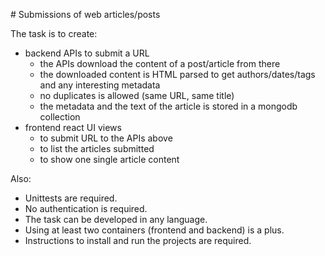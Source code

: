 
# Submissions of web articles/posts

The task is to create:

- backend APIs to submit a URL
    + the APIs download the content of a post/article from there
    + the downloaded content is HTML parsed to get authors/dates/tags and any interesting metadata
    + no duplicates is allowed (same URL, same title)
    + the metadata and the text of the article is stored in a mongodb collection
- frontend react UI views
    + to submit URL to the APIs above
    + to list the articles submitted
    + to show one single article content

Also:
- Unittests are required.
- No authentication is required.
- The task can be developed in any language.
- Using at least two containers (frontend and backend) is a plus.
- Instructions to install and run the projects are required.
